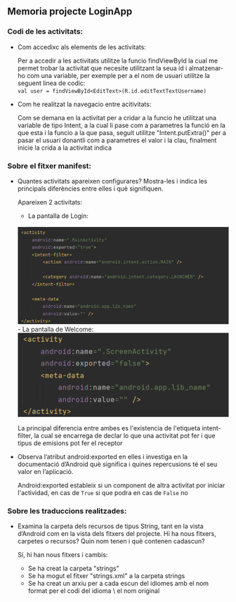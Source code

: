 ## Memoria projecte LoginApp

### Codi de les activitats:

- Com accedixc als elements de les activitats:

    Per a accedir a les activitats utilitze la funcio findViewById la cual me permet trobar la activitat que necesite utilitzant la seua id i almatzenar-ho com una variable, per exemple per a el nom de usuari utilitze la seguent linea de codic: <br>
    `val user = findViewById<EditText>(R.id.editTextTextUsername)`

- Com he realitzat la navegacio entre acitivitats:

    Com se demana en la activitat per a cridar a la funcio he utilitzat una variable de tipo Intent, a la cual li pase com a parametres la funció en la que esta i la funcio a la que pasa, seguit utilitze "Intent.putExtra()" per a pasar el usuari donantli com a parametres el valor i la clau, finalment inicie la crida a la activitat indica

### Sobre el fitxer manifest:

- Quantes activitats apareixen configurares? Mostra-les i indica les principals diferències entre elles i què signifiquen.

    Apareixen 2 activitats:
    - La pantalla de Login: 
    <br>
    <img src="Pictures/MainActivity.png">
    <br>
    - La pantalla de Welcome:    
    <br>
    <img src="Pictures/ScreenActivity.png">
    <br>

    La principal diferencia entre ambes es l'existencia de l'etiqueta intent-filter, la cual se encarrega de declar lo que una activitat pot fer i que tipus de emisions pot fer el receptor

- Observa l’atribut android:exported en elles i investiga en la documentació d’Android què significa i quines repercusions té el seu valor en l’aplicació.

    Android:exported estableix si un component de altra activitat por iniciar l'actividad, en cas de `True` si que podra en cas de `False` no

### Sobre les traduccions realitzades:

- Examina la carpeta dels recursos de tipus String, tant en la vista d’Android com en la vista dels fitxers del projecte. Hi ha nous fitxers, carpetes o recursos? Quin nom tenen i què contenen cadascun?

    Sí, hi han nous fitxers i cambis:
    - Se ha creat la carpeta "strings"
    - Se ha mogut el fitxer "strings.xml" a la carpeta strings
    - Se ha creat un arxiu per a cada escun del idiomes amb el nom format per el codi del idioma \ el nom original

